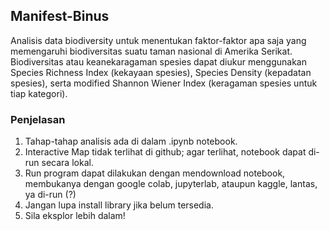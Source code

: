 ## Manifest-Binus
Analisis data biodiversity untuk menentukan faktor-faktor apa saja yang memengaruhi biodiversitas suatu taman nasional di Amerika Serikat. Biodiversitas atau keanekaragaman spesies dapat diukur menggunakan Species Richness Index (kekayaan spesies), Species Density (kepadatan spesies), serta modified Shannon Wiener Index (keragaman spesies untuk tiap kategori). 

### Penjelasan
1. Tahap-tahap analisis ada di dalam .ipynb notebook.
2. Interactive Map tidak terlihat di github; agar terlihat, notebook dapat di-run secara lokal.
3. Run program dapat dilakukan dengan mendownload notebook, membukanya dengan google colab, jupyterlab, ataupun kaggle, lantas, ya di-run (?)
4. Jangan lupa install library jika belum tersedia.
5. Sila eksplor lebih dalam!
